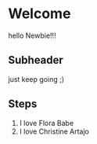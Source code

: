 # Welcome

hello Newbie!!!

## Subheader

just keep going ;)

## Steps

1. I love Flora Babe
2. I love Christine Artajo